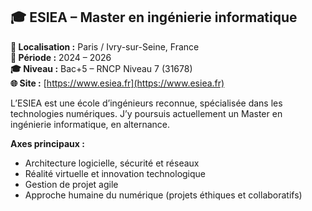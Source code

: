 ## 🎓 ESIEA – Master en ingénierie informatique

**📍 Localisation :** Paris / Ivry-sur-Seine, France  
**📅 Période :** 2024 – 2026  
**🎓 Niveau :** Bac+5 – RNCP Niveau 7 (31678)  
**🌐 Site :** [https://www.esiea.fr](https://www.esiea.fr)

L’ESIEA est une école d’ingénieurs reconnue, spécialisée dans les technologies numériques. J’y poursuis actuellement un Master en ingénierie informatique, en alternance.

**Axes principaux :**
- Architecture logicielle, sécurité et réseaux
- Réalité virtuelle et innovation technologique
- Gestion de projet agile
- Approche humaine du numérique (projets éthiques et collaboratifs)
